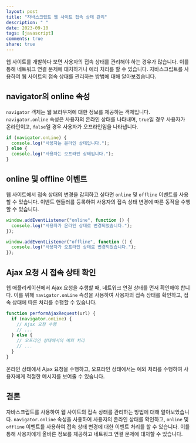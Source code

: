 ```yaml
---
layout: post
title: "자바스크립트 웹 사이트 접속 상태 관리"
description: " "
date: 2023-09-10
tags: [javascript]
comments: true
share: true
---
```


웹 사이트를 개발하다 보면 사용자의 접속 상태를 관리해야 하는 경우가 많습니다. 이를 통해 네트워크 연결 문제에 대처하거나 에러 처리를 할 수 있습니다. 자바스크립트를 사용하여 웹 사이트의 접속 상태를 관리하는 방법에 대해 알아보겠습니다.

## navigator의 online 속성

`navigator` 객체는 웹 브라우저에 대한 정보를 제공하는 객체입니다. `navigator.online` 속성은 사용자의 온라인 상태를 나타내며, `true`일 경우 사용자가 온라인이고, `false`일 경우 사용자가 오프라인임을 나타냅니다.

```javascript
if (navigator.onLine) {
  console.log("사용자는 온라인 상태입니다.");
} else {
  console.log("사용자는 오프라인 상태입니다.");
}
```

## online 및 offline 이벤트

웹 사이트에서 접속 상태의 변경을 감지하고 싶다면 `online` 및 `offline` 이벤트를 사용할 수 있습니다. 이벤트 핸들러를 등록하여 사용자의 접속 상태 변경에 따른 동작을 수행할 수 있습니다.

```javascript
window.addEventListener("online", function () {
  console.log("사용자가 온라인 상태로 변경되었습니다.");
});

window.addEventListener("offline", function () {
  console.log("사용자가 오프라인 상태로 변경되었습니다.");
});
```

## Ajax 요청 시 접속 상태 확인

웹 애플리케이션에서 Ajax 요청을 수행할 때, 네트워크 연결 상태를 먼저 확인해야 합니다. 이를 위해 `navigator.onLine` 속성을 사용하여 사용자의 접속 상태를 확인하고, 접속 상태에 따른 처리를 수행할 수 있습니다.

```javascript
function performAjaxRequest(url) {
  if (navigator.onLine) {
    // Ajax 요청 수행
    // ...
  } else {
    // 오프라인 상태에서의 예외 처리
    // ...
  }
}
```

온라인 상태에서 Ajax 요청을 수행하고, 오프라인 상태에서는 예외 처리를 수행하여 사용자에게 적절한 메시지를 보여줄 수 있습니다.

## 결론

자바스크립트를 사용하여 웹 사이트의 접속 상태를 관리하는 방법에 대해 알아보았습니다. `navigator.online` 속성을 사용하여 사용자의 온라인 상태를 확인하고, `online` 및 `offline` 이벤트를 사용하여 접속 상태 변경에 대한 이벤트 처리를 할 수 있습니다. 이를 통해 사용자에게 올바른 정보를 제공하고 네트워크 연결 문제에 대처할 수 있습니다.